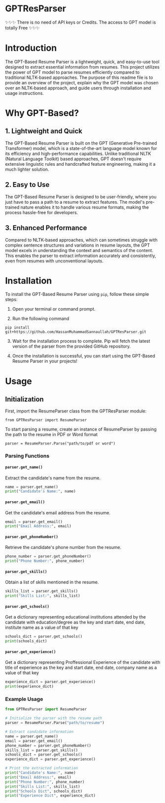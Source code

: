 # GPTResParser

✨✨✨ There is no need of API keys or Credits. The access to GPT model is totally Free ✨✨✨
# Introduction
The GPT-Based Resume Parser is a lightweight, quick, and easy-to-use tool designed to extract essential information from resumes. This project utilizes the power of GPT model to parse resumes efficiently compared to traditional NLTK-based approaches. The purpose of this readme file is to provide an overview of the project, explain why the GPT model was chosen over an NLTK-based approach, and guide users through installation and usage instructions.

# Why GPT-Based?
## 1. Lightweight and Quick
The GPT-Based Resume Parser is built on the GPT (Generative Pre-trained Transformer) model, which is a state-of-the-art language model known for its efficiency and high-performance capabilities. Unlike traditional NLTK (Natural Language Toolkit) based approaches, GPT doesn't require extensive linguistic rules and handcrafted feature engineering, making it a much lighter solution.

## 2. Easy to Use
The GPT-Based Resume Parser is designed to be user-friendly, where you just have to pass a path to a resume to extract features. The model's pre-trained nature enables it to handle various resume formats, making the process hassle-free for developers.

## 3. Enhanced Performance
Compared to NLTK-based approaches, which can sometimes struggle with complex sentence structures and variations in resume layouts, the GPT model excels in understanding the context and semantics of the content. This enables the parser to extract information accurately and consistently, even from resumes with unconventional layouts.

# Installation

To install the GPT-Based Resume Parser using `pip`, follow these simple steps:

1. Open your terminal or command prompt.

2. Run the following command

```
pip install git+https://github.com/HassanMuhammadSannaullah/GPTResParser.git
```

3. Wait for the installation process to complete. Pip will fetch the latest version of the parser from the provided GitHub repository.

4. Once the installation is successful, you can start using the GPT-Based Resume Parser in your projects!


# Usage

## Initialization
First, import the ResumeParser class from the GPTResParser module:
```
from GPTResParser import ResumeParser
```
To start parsing a resume, create an instance of ResumeParser by passing the path to the resume in PDF or Word format
```
parser = ResumeParser.Parse("path/to/pdf or word")
```


### Parsing Functions

#### `parser.get_name()`

Extract the candidate's name from the resume.

```python
name = parser.get_name()
print("Candidate's Name:", name)
```

#### `parser.get_email()`

Get the candidate's email address from the resume.

```python
email = parser.get_email()
print("Email Address:", email)
```

#### `parser.get_phoneNumber()`

Retrieve the candidate's phone number from the resume.

```python
phone_number = parser.get_phoneNumber()
print("Phone Number:", phone_number)
```

#### `parser.get_skills()`

Obtain a list of skills mentioned in the resume.

```python
skills_list = parser.get_skills()
print("Skills List:", skills_list)
```

#### `parser.get_schools()`

Get a dictionary representing educational institutions attended by the candidate with education/degree as the key and start date, end date, institute name as a value of that key 

```python
schools_dict = parser.get_schools()
print(schools_dict)
```

#### `parser.get_experience()`

Get a dictionary representing Proffessional Experience of the candidate with title of experience as the key and start date, end date, company name as a value of that key 

```python
experience_dict = parser.get_experience()
print(experience_dict)
```

### Example Usage

```python
from GPTResParser import ResumeParser

# Initialize the parser with the resume path
parser = ResumeParser.Parse("path/to/resume")

# Extract candidate information
name = parser.get_name()
email = parser.get_email()
phone_number = parser.get_phoneNumber()
skills_list = parser.get_skills()
schools_dict = parser.get_schools()
experience_dict = parser.get_experience()

# Print the extracted information
print("Candidate's Name:", name)
print("Email Address:", email)
print("Phone Number:", phone_number)
print("Skills List:", skills_list)
print("Schools Dict", schools_dict)
print("Experience Dict", experience_dict)
```


